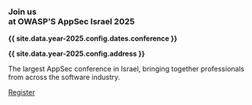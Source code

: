 <div class="join-us">
<div class="join-us__left-col" markdown="1">

### Join us<br>at OWASP’S AppSec Israel 2025

</div>
<div class="join-us__right-col" markdown="1">

**{{ site.data.year-2025.config.dates.conference }}**

**{{ site.data.year-2025.config.address }}**

The largest AppSec conference in Israel, bringing together professionals from across the software industry.

<div class="join-us__buttons">
    <a href="https://appsecil2025.forms-wizard.biz/" class="button button_type_main">Register</a>
    <!--<a href="./CFP" class="button button_type_inverse">Become a speaker</a>-->
</div>

</div>
</div>